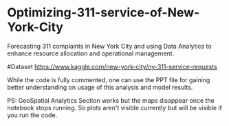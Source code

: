 # Optimizing-311-service-of-New-York-City
Forecasting 311 complaints in New York City and using Data Analytics to enhance resource allocation and operational management.

#Dataset
https://www.kaggle.com/new-york-city/ny-311-service-requests

While the code is fully commented, one can use the PPT file for gaining better understanding on usage of this analysis and model results. 

PS: GeoSpatial Analytics Section works but the maps disappear once the notebook stops running. So plots aren't visible currently but will be visible if you run the code.

